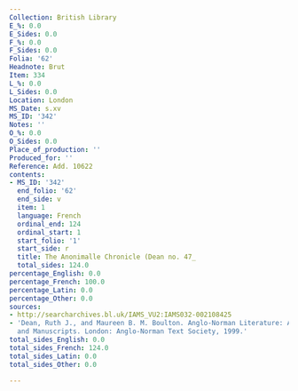 ```yaml
---
Collection: British Library
E_%: 0.0
E_Sides: 0.0
F_%: 0.0
F_Sides: 0.0
Folia: '62'
Headnote: Brut
Item: 334
L_%: 0.0
L_Sides: 0.0
Location: London
MS_Date: s.xv
MS_ID: '342'
Notes: ''
O_%: 0.0
O_Sides: 0.0
Place_of_production: ''
Produced_for: ''
Reference: Add. 10622
contents:
- MS_ID: '342'
  end_folio: '62'
  end_side: v
  item: 1
  language: French
  ordinal_end: 124
  ordinal_start: 1
  start_folio: '1'
  start_side: r
  title: The Anonimalle Chronicle (Dean no. 47_
  total_sides: 124.0
percentage_English: 0.0
percentage_French: 100.0
percentage_Latin: 0.0
percentage_Other: 0.0
sources:
- http://searcharchives.bl.uk/IAMS_VU2:IAMS032-002108425
- 'Dean, Ruth J., and Maureen B. M. Boulton. Anglo-Norman Literature: A Guide to Texts
  and Manuscripts. London: Anglo-Norman Text Society, 1999.'
total_sides_English: 0.0
total_sides_French: 124.0
total_sides_Latin: 0.0
total_sides_Other: 0.0

---
```

